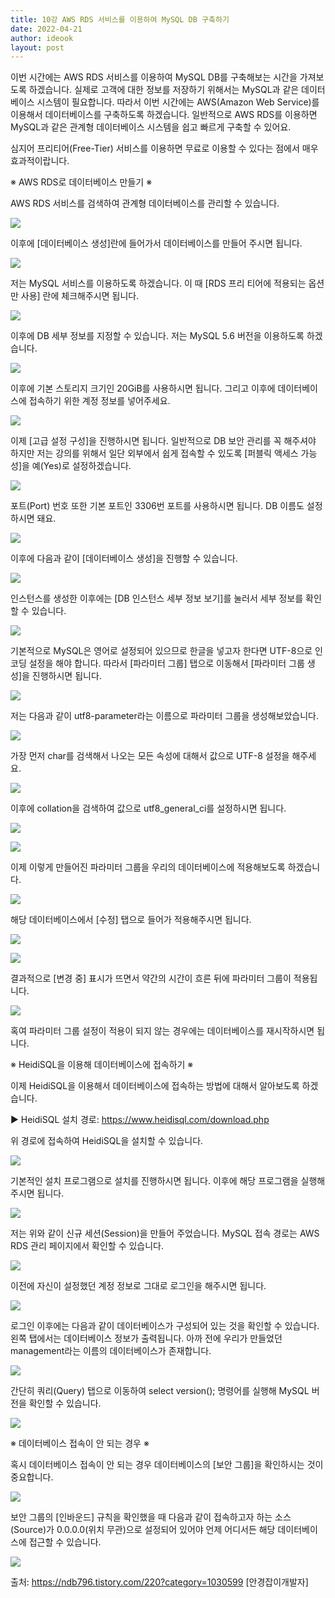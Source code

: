 ```yaml
---
title: 10강 AWS RDS 서비스를 이용하여 MySQL DB 구축하기
date: 2022-04-21
author: ideook
layout: post
---
```


이번 시간에는 AWS RDS 서비스를 이용하여 MySQL DB를 구축해보는 시간을 가져보도록 하겠습니다. 실제로 고객에 대한 정보를 저장하기 위해서는 MySQL과 같은 데이터베이스 시스템이 필요합니다. 따라서 이번 시간에는 AWS(Amazon Web Service)를 이용해서 데이터베이스를 구축하도록 하겠습니다. 일반적으로 AWS RDS를 이용하면 MySQL과 같은 관계형 데이터베이스 시스템을 쉽고 빠르게 구축할 수 있어요.

심지어 프리티어(Free-Tier) 서비스를 이용하면 무료로 이용할 수 있다는 점에서 매우 효과적이랍니다.

※ AWS RDS로 데이터베이스 만들기 ※

AWS RDS 서비스를 검색하여 관계형 데이터베이스를 관리할 수 있습니다.

![](../../images/2022-04-21-11-38-22.png)

이후에 [데이터베이스 생성]란에 들어가서 데이터베이스를 만들어 주시면 됩니다.

![](../../images/2022-04-21-11-38-26.png)

저는 MySQL 서비스를 이용하도록 하겠습니다. 이 때 [RDS 프리 티어에 적용되는 옵션만 사용] 란에 체크해주시면 됩니다.

![](../../images/2022-04-21-11-38-32.png)

이후에 DB 세부 정보를 지정할 수 있습니다. 저는 MySQL 5.6 버전을 이용하도록 하겠습니다.

![](../../images/2022-04-21-11-38-40.png)

이후에 기본 스토리지 크기인 20GiB를 사용하시면 됩니다. 그리고 이후에 데이터베이스에 접속하기 위한 계정 정보를 넣어주세요.

![](../../images/2022-04-21-11-38-48.png)

이제 [고급 설정 구성]을 진행하시면 됩니다. 일반적으로 DB 보안 관리를 꼭 해주셔야 하지만 저는 강의를 위해서 일단 외부에서 쉽게 접속할 수 있도록 [퍼블릭 액세스 가능성]을 예(Yes)로 설정하겠습니다.

![](../../images/2022-04-21-11-38-59.png)

포트(Port) 번호 또한 기본 포트인 3306번 포트를 사용하시면 됩니다. DB 이름도 설정하시면 돼요.

![](../../images/2022-04-21-11-39-05.png)

이후에 다음과 같이 [데이터베이스 생성]을 진행할 수 있습니다.

![](../../images/2022-04-21-11-39-09.png)

인스턴스를 생성한 이후에는 [DB 인스턴스 세부 정보 보기]를 눌러서 세부 정보를 확인할 수 있습니다.

![](../../images/2022-04-21-11-39-14.png)

기본적으로 MySQL은 영어로 설정되어 있으므로 한글을 넣고자 한다면 UTF-8으로 인코딩 설정을 해야 합니다. 따라서 [파라미터 그룹] 탭으로 이동해서 [파라미터 그룹 생성]을 진행하시면 됩니다.

![](../../images/2022-04-21-11-39-18.png)

저는 다음과 같이 utf8-parameter라는 이름으로 파라미터 그룹을 생성해보았습니다.

![](../../images/2022-04-21-11-39-22.png)

가장 먼저 char를 검색해서 나오는 모든 속성에 대해서 값으로 UTF-8 설정을 해주세요.

![](../../images/2022-04-21-11-39-26.png)

이후에 collation을 검색하여 값으로 utf8_general_ci를 설정하시면 됩니다.

![](../../images/2022-04-21-11-39-32.png)

![](../../images/2022-04-21-11-40-00.png)

이제 이렇게 만들어진 파라미터 그룹을 우리의 데이터베이스에 적용해보도록 하겠습니다.

![](../../images/2022-04-21-11-40-11.png)

해당 데이터베이스에서 [수정] 탭으로 들어가 적용해주시면 됩니다.

![](../../images/2022-04-21-11-40-19.png)

![](../../images/2022-04-21-11-40-27.png)

결과적으로 [변경 중] 표시가 뜨면서 약간의 시간이 흐른 뒤에 파라미터 그룹이 적용됩니다.

![](../../images/2022-04-21-11-40-32.png)

혹여 파라미터 그룹 설정이 적용이 되지 않는 경우에는 데이터베이스를 재시작하시면 됩니다.

※ HeidiSQL을 이용해 데이터베이스에 접속하기 ※

이제 HeidiSQL을 이용해서 데이터베이스에 접속하는 방법에 대해서 알아보도록 하겠습니다.

▶ HeidiSQL 설치 경로: https://www.heidisql.com/download.php

위 경로에 접속하여 HeidiSQL을 설치할 수 있습니다.

![](../../images/2022-04-21-11-40-41.png)

기본적인 설치 프로그램으로 설치를 진행하시면 됩니다. 이후에 해당 프로그램을 실행해 주시면 됩니다.

![](../../images/2022-04-21-11-40-47.png)

저는 위와 같이 신규 세션(Session)을 만들어 주었습니다. MySQL 접속 경로는 AWS RDS 관리 페이지에서 확인할 수 있습니다.

![](../../images/2022-04-21-11-40-58.png)

이전에 자신이 설정했던 계정 정보로 그대로 로그인을 해주시면 됩니다.

![](../../images/2022-04-21-11-41-06.png)

로그인 이후에는 다음과 같이 데이터베이스가 구성되어 있는 것을 확인할 수 있습니다. 왼쪽 탭에서는 데이터베이스 정보가 출력됩니다. 아까 전에 우리가 만들었던 management라는 이름의 데이터베이스가 존재합니다.

![](../../images/2022-04-21-11-41-10.png)

간단히 쿼리(Query) 탭으로 이동하여 select version(); 명령어를 실행해 MySQL 버전을 확인할 수 있습니다.

![](../../images/2022-04-21-11-41-14.png)

※ 데이터베이스 접속이 안 되는 경우 ※

혹시 데이터베이스 접속이 안 되는 경우 데이터베이스의 [보안 그룹]을 확인하시는 것이 중요합니다.

![](../../images/2022-04-21-11-41-18.png)

보안 그룹의 [인바운드] 규칙을 확인했을 때 다음과 같이 접속하고자 하는 소스(Source)가 0.0.0.0(위치 무관)으로 설정되어 있어야 언제 어디서든 해당 데이터베이스에 접근할 수 있습니다.

![](../../images/2022-04-21-11-41-32.png)

출처: https://ndb796.tistory.com/220?category=1030599 [안경잡이개발자]
